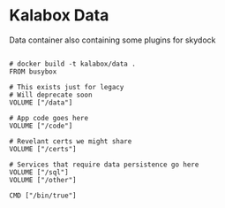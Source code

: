 Kalabox Data
===================

Data container also containing some plugins for skydock

```

# docker build -t kalabox/data .
FROM busybox

# This exists just for legacy
# Will deprecate soon
VOLUME ["/data"]

# App code goes here
VOLUME ["/code"]

# Revelant certs we might share
VOLUME ["/certs"]

# Services that require data persistence go here
VOLUME ["/sql"]
VOLUME ["/other"]

CMD ["/bin/true"]


```
